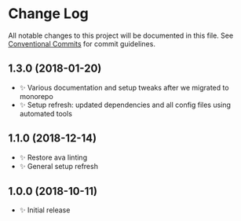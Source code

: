 # Change Log

All notable changes to this project will be documented in this file.
See [Conventional Commits](https://conventionalcommits.org) for commit guidelines.

## 1.3.0 (2018-01-20)

* ✨ Various documentation and setup tweaks after we migrated to monorepo
* ✨ Setup refresh: updated dependencies and all config files using automated tools

## 1.1.0 (2018-12-14)

* ✨ Restore ava linting
* ✨ General setup refresh

## 1.0.0 (2018-10-11)

* ✨ Initial release
